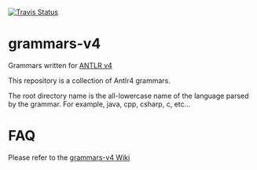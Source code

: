 [![Travis Status](https://api.travis-ci.org/antlr/grammars-v4.png)](https://travis-ci.org/antlr/grammars-v4)

# grammars-v4

Grammars written for [ANTLR v4](https://github.com/antlr/antlr4)

This repository is a collection of Antlr4 grammars.   

The root directory name is the all-lowercase name of the language parsed by the grammar. For example, java, cpp, csharp, c, etc...

# FAQ

Please refer to the [grammars-v4 Wiki](https://github.com/antlr/grammars-v4/wiki)
